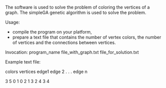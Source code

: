 The software is used to solve the problem of coloring the vertices of a graph. The simpleGA genetic algorithm is used to solve the problem.

Usage:
- compile the program on your platform,
- prepare a text file that contains the number of vertex colors, the number of vertices and the connections between vertices.

Invocation:
program_name file_with_graph.txt file_for_solution.txt

Example text file:

colors
vertices
edge1
edge 2
.
.
.
edge n


3
5
0 1
0 2
1 3
2 4
3 4